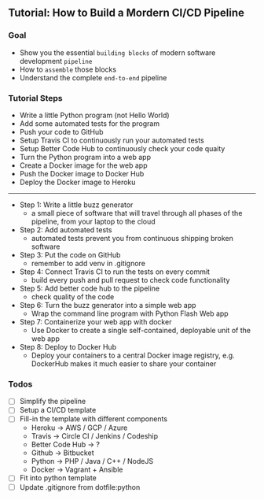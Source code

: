 Tutorial: How to Build a Mordern CI/CD Pipeline 
---

### Goal

- Show you the essential `building blocks` of modern software development `pipeline`
- How to `assemble` those blocks
- Understand the complete `end-to-end` pipeline

### Tutorial Steps

- Write a little Python program (not Hello World)
- Add some automated tests for the program
- Push your code to GitHub
- Setup Travis CI to continuously run your automated tests
- Setup Better Code Hub to continuously check your code quaity
- Turn the Python program into a web app
- Create a Docker image for the web app
- Push the Docker image to Docker Hub
- Deploy the Docker image to Heroku

---

- Step 1: Write a little buzz generator
    - a small piece of software that will travel through all phases of the pipeline, from your laptop to the cloud
- Step 2: Add automated tests
    - automated tests prevent you from continuous shipping broken software
- Step 3: Put the code on GitHub
    - remember to add venv in .gitignore
- Step 4: Connect Travis CI to run the tests on every commit
    - build every push and pull request to check code functionality
- Step 5: Add better code hub to the pipeline
    - check quality of the code
- Step 6: Turn the buzz generator into a simple web app    
    - Wrap the command line program with Python Flash Web app
- Step 7: Containerize your web app with docker
    - Use Docker to create a single self-contained, deployable unit of the web app
- Step 8: Deploy to Docker Hub
    - Deploy your containers to a central Docker image registry, e.g. DockerHub makes it much easier to share your container

### Todos
- [ ] Simplify the pipeline
- [ ] Setup a CI/CD template
- [ ] Fill-in the template with different components
    - Heroku -> AWS / GCP / Azure
    - Travis -> Circle CI / Jenkins / Codeship
    - Better Code Hub -> ?
    - Github -> Bitbucket
    - Python -> PHP / Java / C++ / NodeJS
    - Docker -> Vagrant + Ansible
- [ ] Fit into python template
- [ ] Update .gitignore from dotfile:python